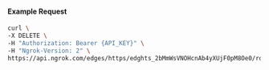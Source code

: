 <!-- Code generated for API Clients. DO NOT EDIT. -->

#### Example Request

```bash
curl \
-X DELETE \
-H "Authorization: Bearer {API_KEY}" \
-H "Ngrok-Version: 2" \
https://api.ngrok.com/edges/https/edghts_2bMmWsVNOHcnAb4yXUjF0pM8Oe0/routes/edghtsrt_2bMmWqA101qrDzxJto2x4OG3KZ1
```
